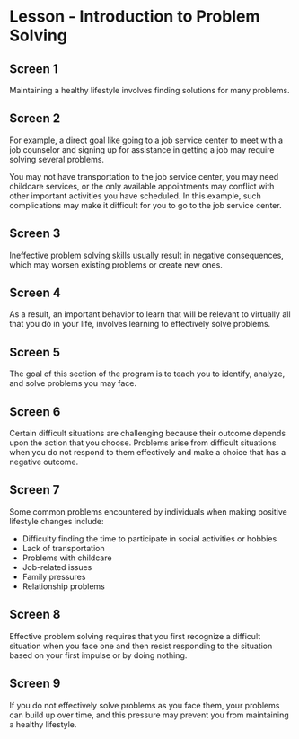 # Lesson - Introduction to Problem Solving

## Screen 1
Maintaining a healthy lifestyle involves finding solutions for many problems.

## Screen 2
For example, a direct goal like going to a job service center to meet with a job counselor and signing up for assistance in getting a job may require solving several problems.

You may not have transportation to the job service center, you may need childcare services, or the only available appointments may conflict with other important activities you have scheduled. In this example, such complications may make it difficult for you to go to the job service center.

## Screen 3
Ineffective problem solving skills usually result in negative consequences, which may worsen existing problems or create new ones.

## Screen 4
As a result, an important behavior to learn that will be relevant to virtually all that you do in your life, involves learning to effectively solve problems.

## Screen 5
The goal of this section of the program is to teach you to identify, analyze, and solve problems you may face.

## Screen 6
Certain difficult situations are challenging because their outcome depends upon the action that you choose. Problems arise from difficult situations when you do not respond to them effectively and make a choice that has a negative outcome.

## Screen 7
Some common problems encountered by individuals when making positive lifestyle changes include:

 - Difficulty finding the time to participate in social activities or hobbies
 - Lack of transportation
 - Problems with childcare
 - Job-related issues
 - Family pressures
 - Relationship problems

## Screen 8
Effective problem solving requires that you first recognize a difficult situation when you face one and then resist responding to the situation based on your first impulse or by doing nothing.

## Screen 9
If you do not effectively solve problems as you face them, your problems can build up over time, and this pressure may prevent you from maintaining a healthy lifestyle.

